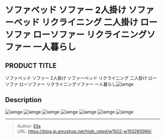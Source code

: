 # ソファベッド ソファー 2人掛け ソファーベッド リクライニング 二人掛け ローソファ ローソファー リクライニングソファー  一人暮らし


## PRODUCT TITLE 

ソファベッド ソファー 2人掛け ソファーベッド リクライニング 二人掛け ローソファ ローソファー リクライニングソファー  一人暮らし![iamge](https://b2bfiles1.gigab2b.cn/image/wkseller/17443/20221109_ebd46ab7e7523ded360cea7727a062d6.jpg)

## Description











![iamge](https://b2bfiles1.gigab2b.cn/image/wkseller/17443/20221109_07de65bc50106c3a9ef935f9f50dca54.jpg)
![iamge](https://b2bfiles1.gigab2b.cn/image/wkseller/17443/20221109_80455e681d4bc5943733f4c0502ae7e9.jpg)
![iamge](https://b2bfiles1.gigab2b.cn/image/wkseller/17443/20221109_4aa154a45a2e4320b6390558375f694a.jpg)
![iamge](https://b2bfiles1.gigab2b.cn/image/wkseller/17443/20221109_d879244d53f095cfb7dc6cc0afddade0.jpg)
![iamge](https://b2bfiles1.gigab2b.cn/image/wkseller/17443/20221109_bd1d731dde2ffe494c73044d53c5f96c.jpg)
![iamge](https://b2bfiles1.gigab2b.cn/image/wkseller/17443/20230105_50ab2740d7cbacb60fc3d1c61bd8b9ac.jpg)
![iamge](https://b2bfiles1.gigab2b.cn/image/wkseller/17443/20221109_fbbc77b5a281d78f84f402db08a91f8a.jpg)


---

> Author: [Ella](https://blog.jp.amzshop.net/)  
> URL: https://blog.jp.amzshop.net/high_rated/w1502-w150265966/  

